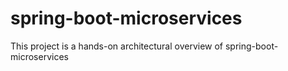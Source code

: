 # spring-boot-microservices
This project is a hands-on architectural overview of spring-boot-microservices
